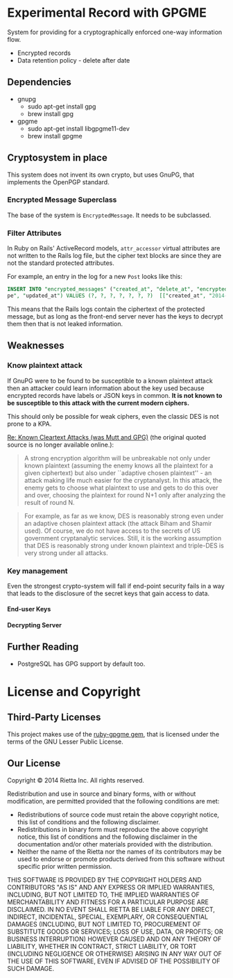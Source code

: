 # Experimental Record with GPGME

System for providing for a cryptographically enforced one-way information flow.

- Encrypted records
- Data retention policy - delete after date

## Dependencies
- gnupg
  - sudo apt-get install gpg
  - brew install gpg
- gpgme
  - sudo apt-get install libgpgme11-dev
  - brew install gpgme

## Cryptosystem in place
This system does not invent its own crypto, but uses GnuPG, that implements the
OpenPGP standard.

### Encrypted Message Superclass
The base of the system is `EncryptedMessage`. It needs to be subclassed.

### Filter Attributes

In Ruby on Rails' ActiveRecord models, `attr_accessor` virtual attributes are not written to the Rails log file, but the cipher text blocks are since they are not the standard protected attributes.

For example, an entry in the log for a new `Post` looks like this:

```sql
INSERT INTO "encrypted_messages" ("created_at", "delete_at", "encrypted_body", "encrypted_structured_body", "plaintext_description", "ty
pe", "updated_at") VALUES (?, ?, ?, ?, ?, ?, ?)  [["created_at", "2014-05-05 03:51:04.744500"], ["delete_at", "2016-05-04"], ["encrypted_body", "-----BEGIN PGP MESSAGE-----\nVersion: GnuPG v1\n\nhQIMA4Ybj5/9AZITAQ//XbsQE6NYE87q0uYw4GLXveOCLicp3E3lh+GgQujDy0ao\nMvcSvAzOVy7i5kKklFmS9zaPbvXWsgpdoEMTFsy8QONSyTHMc1LGFARKqhJrqTU7\nNnh6ghZOYPN6RCj1cY/tR41uuGc9A2bocQ35Q4QwnWT1nt/qYeJ0uOAV2biBJKs2\nw6ouiQnEAbeOuyolUb6RJJIs5szrIkswkABA2hEhrqAZILCtKYk/jIlrY55Xgvy4\nd+yo6DYjnXKG8LYe2DXVQeWEcAJrdgEGWjNgdWz3jk+cwWNv+MrskbAgkJO9E/JU\n/jxcXbKlZDwgqeTTUFxx2VPhgoc2MfMbHqrnIAHMbUXFjsXGLKxPr3WBEsKCYNaZ\nKvD0/4D8wcYp0xqwylSHlLX/jA7Urc4pc0IxCgibWWk9SoN7+G3w0XZK7XeKBWJx\n9t84Ozd+kkRexX8wsCGLyPjrDOlkYT9EKdBXAOGDZ3AglDB10c4P+/HKETxlkMCa\nlCXV0+pAhngIygCAE1KD9Vla5aFf9CZJCWHH8UfhUPQBexBhJB1jtD3yFtb8G//5\n2mskBWMqCPgkFUBWFW9FRw5ziHFY6EX1QAYRKI5UcHBYcDlCAOKTX3K4SO0oM833\nL+gBk5M0p7WJUxkrhiWsuTNR/I0/kWokLKXhAiP8yowEq11yNTyof2DUAA3o4naF\nAgwDsLLo+5HI/r8BEACY0fBTdkEMAsA8A+eqI2SvputWzNJOpdAh1hQxW2DGVdfz\nXPxHJxRp46e95bXvsuKEwno35QVCb6iAZkb5VHAMLV5dbUlq7DtfzQvsa+oldAIw\n0v/bSSO3RvCGEcdcf/jufdjN7zsAIuz5RZD2PxHKgQ6YZ0HlL9ucl84YFGk92Jq6\n6GhZsSkRpUmPfg6Nu+jALW89xN3H2aWFQJlLGnCt+5mZliycnM5uJ2UO0L+od3m0\nvrQKdSbU4rq/ZcUl0B4scIT+R/9s0SmpZahnwfZAQlUjYOnOnZZLNcPThCvBv3RH\nTO9c044DnNCZ1lyTyvhP2Iq+KBUf6YWdQXpdVJawUWOYkNUj5Rf5ACVyrbbJ+KWD\nITSDNgjnLP7Oh/RJAxCzdu49u/9cgTQiI91JuuRIQr6IAwrMQIPVKw+GmSG5kkbw\ntxj19vZrKwLQnzzcIAFQ4jDj1Nk13b2AHqxadHfHOWJlv+voHwy4+mvXvMRLAl6Z\nnPKgbYn8rSJOYthOKlQ5hgCEu9vfJ6ZuZ4KPGtZ1ULPjoKZ4Uo+cQbBami8Nrygd\nsq4hv8dwLqH11/WHRCrQ5oPVYyPKcxz06T2yKFwfLXI437gVzzTPGTSwup5B3W+t\nEERfvBClPXgZz/0D1d+RC8lczIpKbX4PogrNhXI0jcRjIUJFtQaFpP71+Ra8RIUB\nDANdgCrVDNiyVQEIAIFTCUK9MIpSr3vZrEAaotKTsFEfs6Y2Pk4/ytfWXU6pwHcX\nmmx01TMiR1miOpxg0AdkYoRPxODcUn2cLZNzVFcCM9YVGzMrktlSurJOH8HPz22U\nV1OtXCapq07SV138lKfkFI2BC0tK5upYpD0sC98P1KRP4i8epe2OLl689Xk4aQmF\n8JxJ9/bH9czl1dcYz7S+tTUYwHl1PdS9rXeSOIP0sviXhBF8DxyMApN3NuAsmLSu\nNDImGyUEBIvlm/AaBPdihDJuWCqT+XkYdkBXOTlqVDlS1f/zQk/lxKlGtVRMkTPm\nzwxs1l04DQmd+7ui7ZmAvDIC2oDFTVd6VQY6bGfSjAHJyxN6dmqZxAj0ChhI+6p8\nslEnR2nRQfnpnrrhSTPtpUevKvj767/0EDPNBXBKe/Eh9f+wGvfRxZ3YUD9rXslt\nr04lQ45ZqZ/ED+Ii+U/NqhXo3sjYGDqd/U00bh/IYRlm7aAkFnAIgrDFI2Ci/RLM\ncaYGKCEFl4HAupATWdyQa/1P3R+3O67hL2SC\n=BEK/\n-----END PGP MESSAGE-----\n"], ["encrypted_structured_body", "-----BEGIN PGP MESSAGE-----\nVersion: GnuPG v1\n\nhQIMA4Ybj5/9AZITARAAjUxVHFNBTkSMiVx5Pa9bNJXyxYMJ+0DHIepOk5h3/6GA\nlBlGvNJslS8F43YD+i8OyummDlOhiGqFdrM9DW5a94a2CRRu8LOn/odqsEF7hHkl\nzhm4h6DbzhfctsWnbNUbJ6ZwPoNJM0NpIRLQsq8jaHdnN659UEgJYcC1nwQUU7qr\nR9d6QSbFRWB9/LmSu8J3zCb7fvZzsL/BQ1+lxoxCBoeKumIho3ozXd6zrLwiurqn\nBnfyCWCoJ82GbOW9fd9ao/A1w6SCjtw7FsLUZwV6mIhbqhLoStTOm9eh1tdNrW+n\n4EvyDNQrFQrEXDwOV7JS+0rNznzjTD+9iIMIST68TKfNOQBi6i2Y3Qq+sjGJOFTj\nh6uRG3fxwo04pD+8+vRw33w3K3OdT1sY9129k2Vmw56zumkIrjvKAtadZhp0+9nA\nJc3RFDE4TX2sex2eF7+tNIm09JP+0Vl9+EwXEUIrFAUYDFW/HGMNyAwoaZPzJMqP\n//F72OlqMuPak1EjSnqak9UvThFIWagoFmMoydGIxNlsRPKyN2NooNWUL0JpwDNp\nrssQwK/6vqBFBn57ivBtqUOI5B7V4UYg6XRpFcnQbbK+wmDAMHZtCHZTkK2jdTIi\nwH9zICcdPlUpUPS01DBldGuMdrxn4/LqpfC0PYnimrq9nVkOA3xMM5xbgjYdy5aF\nAgwDsLLo+5HI/r8BEAC0bNGS48C+W6nxPQ+TsBH1hAAvGz9uRRfEfzfBW0KgIB/g\naPNY78P3+a4K2tZw5kIHy6rfKLzZbfvOhFvtj/2VwUgdAnSUYM7R0yre9183mRse\nbKBxMtW79bgsYCfj5svweapBE9sPoDxpFXvJG9heoD5QnIzTY5Ef81KWe/PAWvbz\nkuX35jopWWp9dXFSlZ4u/5lFWuFOGLuib4DTgcCqZlV/Z31t6xfzkTTqJ0ca8IvN\nGcXFG7xJK2bjnaeZhdv/m/wXVS1zcYFt21oqt3m2UEk/4RWHv5CHGL3iLxlsuQZU\nbur4Q+xjfCLdtxrDrolIZDJ8J3uEBu6sQW3ne+YFet2C34kh9KBaj/WnONtdeNe8\nobCIY2qfG2qaCOXq/AjjFsz9gc/3J5tLZOibpQGMgh0CXrDkpXBhNrhtIGVK8RZm\nS4jxIQuT0+85C4irK4QMDwyKInQ5SoBHtzu93VXVkfzvTcWIKpy+B5C1kpkHX6QV\nGu7w60RLYFV9HwyPWw++9AyLqRdiPJ91U2bmb6TMemeCI2gtjvbv6WEM2rxCZ8XW\n/pWbblPWG6o63mN/u+lQsrW25M5OzREE/lyMqordRvUh6e7t91bGbBH6GQ0BPL9O\nwhQwxLko2Tsb6jmdURZN1efcd9WWmocGgpGY5PtLzGZ5YqC02xLqVE+ooH+aFoUB\nDANdgCrVDNiyVQEH+wQ8iz3ZyozB8t19SVYfrSpTqkttli8qcXSLQfyx0X7aRUlN\n68/bfAqrF0kdkPiu52E26ugnOWFDGgtond/AB2gzygYkCuW5btt9VGCf7p88ksSk\nSEXLerYgbrwHtJ3FFyDWCBJlRCSaEW2in2kaKFcWVrpD32+leF2W+z9c799YCTUk\nkXy2gpmaqW2AHKnXHM5/Z7P5TigA1JklKtdjr+sQ8z9yPOSFcgASeQVO+/ztGsHP\nNrWrnWxHDT+u8YaJpPfHMkB01Pskl0Ca0rTZ94twe2CM8E5CFe6XLBmUNYA2mINf\njSlIZxe3jh67T95Ogi2uKHN/A0eT6NpQN+tnZo7SjQEBRz06y6IZfVPTyD2lDIP4\nMsI9vE50NaYSivYF2tm/ttZW1S1MDhd1As/hideiaVGNKCwlHG5Wz9vL6Nrr/9YU\na8AXMdDMlX+YKyOmVw0Xbag8vDMSBkrAFuaynBn6BqAWZ8KBMA1Q5cKpFzX8YtL0\n03LsMbbxAxc31XqMdAYd8GfEPZIwdCLrOCuJVA==\n=11c2\n-----END PGP MESSAGE-----\n"], ["plaintext_description", "Hello message."], ["type", "Post"], ["updated_at", "2014-05-05 03:51:04.744500"]]
```

This means that the Rails logs contain the ciphertext of the protected message, but as long as the front-end server never has the keys to decrypt them then that is not leaked information.

## Weaknesses

### Know plaintext attack
If GnuPG were to be found to be susceptible to a known plaintext attack then an attacker could learn information about the key used because encrypted records have labels or JSON keys in common. **It is not known to be susceptible to this attack with the current modern ciphers.**

This should only be possible for weak ciphers, even the classic DES is not prone to a KPA.

[Re: Known Cleartext Attacks (was Mutt and GPG)](http://marc.info/?l=mutt-users&m=100163863430823&w=2) (the original quoted source is no longer available online.):

> A strong encryption algorithm will be unbreakable not only under
> known plaintext (assuming the enemy knows all the plaintext for a
> given ciphertext) but also under ``adaptive chosen plaintext'' - an
> attack making life much easier for the cryptanalyst. In this attack,
> the enemy gets to choose what plaintext to use and gets to do this
> over and over, choosing the plaintext for round N+1 only after
> analyzing the result of round N.

> For example, as far as we know, DES is reasonably strong even under
> an adaptive chosen plaintext attack (the attack Biham and Shamir
> used). Of course, we do not have access to the secrets of US
> government cryptanalytic services. Still, it is the working
> assumption that DES is reasonably strong under known plaintext and
> triple-DES is very strong under all attacks.

### Key management
Even the strongest crypto-system will fall if end-point security fails in a way that leads to the disclosure of the secret keys that gain access to data.

#### End-user Keys
#### Decrypting Server



## Further Reading

- PostgreSQL has GPG support by default too.


# License and Copyright

## Third-Party Licenses
This project makes use of the [ruby-gpgme gem](https://github.com/ueno/ruby-gpgme/), that is licensed under the terms of the GNU Lesser Public License.

## Our License

Copyright © 2014 Rietta Inc.
All rights reserved.

Redistribution and use in source and binary forms, with or without
modification, are permitted provided that the following conditions are met:

- Redistributions of source code must retain the above copyright notice, this list of conditions and the following disclaimer.
- Redistributions in binary form must reproduce the above copyright notice, this list of conditions and the following disclaimer in the documentation and/or other materials provided with the distribution.
- Neither the name of the Rietta nor the names of its contributors may be used to endorse or promote products derived from this software without specific prior written permission.

THIS SOFTWARE IS PROVIDED BY THE COPYRIGHT HOLDERS AND CONTRIBUTORS "AS IS" AND
ANY EXPRESS OR IMPLIED WARRANTIES, INCLUDING, BUT NOT LIMITED TO, THE IMPLIED
WARRANTIES OF MERCHANTABILITY AND FITNESS FOR A PARTICULAR PURPOSE ARE
DISCLAIMED. IN NO EVENT SHALL RIETTA BE LIABLE FOR ANY
DIRECT, INDIRECT, INCIDENTAL, SPECIAL, EXEMPLARY, OR CONSEQUENTIAL DAMAGES
(INCLUDING, BUT NOT LIMITED TO, PROCUREMENT OF SUBSTITUTE GOODS OR SERVICES;
LOSS OF USE, DATA, OR PROFITS; OR BUSINESS INTERRUPTION) HOWEVER CAUSED AND
ON ANY THEORY OF LIABILITY, WHETHER IN CONTRACT, STRICT LIABILITY, OR TORT
(INCLUDING NEGLIGENCE OR OTHERWISE) ARISING IN ANY WAY OUT OF THE USE OF THIS
SOFTWARE, EVEN IF ADVISED OF THE POSSIBILITY OF SUCH DAMAGE.
